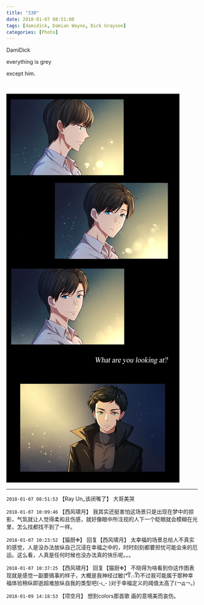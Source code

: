 ```yaml
---
title: "330"
date: 2018-01-07 08:51:08
tags: [damidick, Damian Wayne, Dick Grayson]
categories: [Photo]
---
```


<p>DamiDick</p> 
<p>everything is grey</p> 
<p> except him.</p> 
<p><br /></p>

![](https://raw.githubusercontent.com/alicewish/meowchain247/master/img_cVZNdzJtQk9JV2ZPYjhBUVNwT3FqRWpDRWJ6a3BWeGEvcDhZVzRmY3dHZzlqOFBWUStCRFhBPT0.jpg)

---

`2018-01-07 08:51:53` 【Ray Un\_该闭嘴了】 大哥美哭

`2018-01-07 10:09:46` 【西风啸月】 我其实还挺害怕这场景只是出现在梦中的掠影，气氛就让人觉得柔和且伤感，就好像眼中所注视的人下一个眨眼就会模糊在光里，怎么找都找不到了一样。

`2018-01-07 10:23:52` 【猫厨✙】 回复【西风啸月】 太幸福的场景总给人不真实的感觉，人是没办法放纵自己沉浸在幸福之中的，时时刻刻都要担忧可能会来的厄运。这么看，人真是任何时候也没办法真的快乐呢。。。

`2018-01-07 10:37:25` 【西风啸月】 回复【猫厨✙】 不晓得为啥看到你这作图表现就是感觉一副要搞事的样子，大概是我神经过敏(*꒦ິ⌓꒦ີ)不过我可能属于那种幸福体验稍纵即逝超难放纵自我的类型吧(-ι\_- )对于幸福定义的阈值太高了(￢д￢。)

`2018-01-09 14:18:53` 【项空月】 想到colors那首歌 画的意境美而哀伤。
